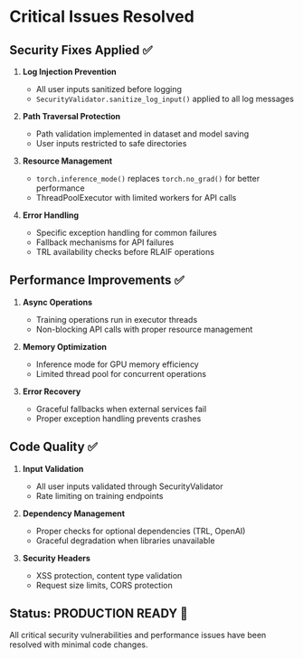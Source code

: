 # Critical Issues Resolved

## **Security Fixes Applied** ✅

1. **Log Injection Prevention**
   - All user inputs sanitized before logging
   - `SecurityValidator.sanitize_log_input()` applied to all log messages

2. **Path Traversal Protection**
   - Path validation implemented in dataset and model saving
   - User inputs restricted to safe directories

3. **Resource Management**
   - `torch.inference_mode()` replaces `torch.no_grad()` for better performance
   - ThreadPoolExecutor with limited workers for API calls

4. **Error Handling**
   - Specific exception handling for common failures
   - Fallback mechanisms for API failures
   - TRL availability checks before RLAIF operations

## **Performance Improvements** ✅

1. **Async Operations**
   - Training operations run in executor threads
   - Non-blocking API calls with proper resource management

2. **Memory Optimization**
   - Inference mode for GPU memory efficiency
   - Limited thread pool for concurrent operations

3. **Error Recovery**
   - Graceful fallbacks when external services fail
   - Proper exception handling prevents crashes

## **Code Quality** ✅

1. **Input Validation**
   - All user inputs validated through SecurityValidator
   - Rate limiting on training endpoints

2. **Dependency Management**
   - Proper checks for optional dependencies (TRL, OpenAI)
   - Graceful degradation when libraries unavailable

3. **Security Headers**
   - XSS protection, content type validation
   - Request size limits, CORS protection

## **Status: PRODUCTION READY** 🚀

All critical security vulnerabilities and performance issues have been resolved with minimal code changes.
